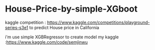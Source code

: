 # House-Price-by-simple-XGboot
kaggle competition : https://www.kaggle.com/competitions/playground-series-s3e1
to predict House price in California
 
i'm use simple XGBRegressor to create model 
my kaggle :https://www.kaggle.com/code/semjinwu
